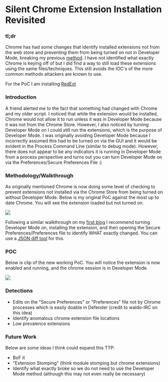 # **Silent Chrome Extension Installation Revisited**


### tl;dr

Chrome has had some changes that identify installed extensions not from the web store and preventing them from being turned on not in Developer Mode, breaking my previous [method](https://syntax-err0r.github.io/Silently_Install_Chrome_Extension.html). I have not identified what exactly Chrome is keying off of but I did find a way to still load these extensions using the same files/techniques. This still avoids the IOC's of the more common methods attackers are known to use.

For the PoC I am installing [RedExt](https://github.com/Darkrain2009/RedExt)

### Introduction

A friend alerted me to the fact that something had changed with Chrome and my older script. I noticed that while the extension would be installed, Chrome would not allow it to run unless it was in Developer Mode because it was not from the Chrome Store. However, I also noticed by turning Developer Mode on I could still run the extensions, which is the purpose of Developer Mode. I was originally avoiding Developer Mode because I incorrectly assumed this had to be turned on via the GUI and it would be evident in the Process Command Line (similar to debug mode). However, there does not appear to be any indicators it is running in Developer Mode from a process perspective and turns out you can turn Developer Mode on via the Preferences/Secure Preferences File :)

### Methodology/Walkthrough

As originally mentioned Chrome is now doing some level of checking to prevent extensions not installed via the Chrome Store from being turned on without Developer Mode. Below is my original PoC against the most up to date Chrome. You will see the extension loaded but not turned on. 

![](assets/old_extension.gif)

Following a similar walkthrough on my [first blog](https://syntax-err0r.github.io/Silently_Install_Chrome_Extension.html) I recommend turning Developer Mode on, installing the extension, and then opening the Secure Preferences/Preferences file to identify WHAT exactly changed. You can use a [JSON diff tool](https://jsondiff.com/) for this.

### POC

Below is clip of the new working PoC. You will notice the extension is now enabled and running, and the chrome session is in Developer Mode.   

![](assets/new_extension.gif) 

### Detections

- Edits on the "Secure Preferences" or "Preferences" file not by Chrome processes which is easily doable in Defender (credit to waldo-IRC on this idea)
- Identify anomalous chrome extension file locations
- Low prevalence extensions

### Future Work

Below are some ideas I think could expand this TTP:

- BoF it
- "Extension Stomping" (think module stomping but chrome extensions)
- Identify what exactly broke so we do not need to use the Developer Mode method (although this may not even really be necessary)
